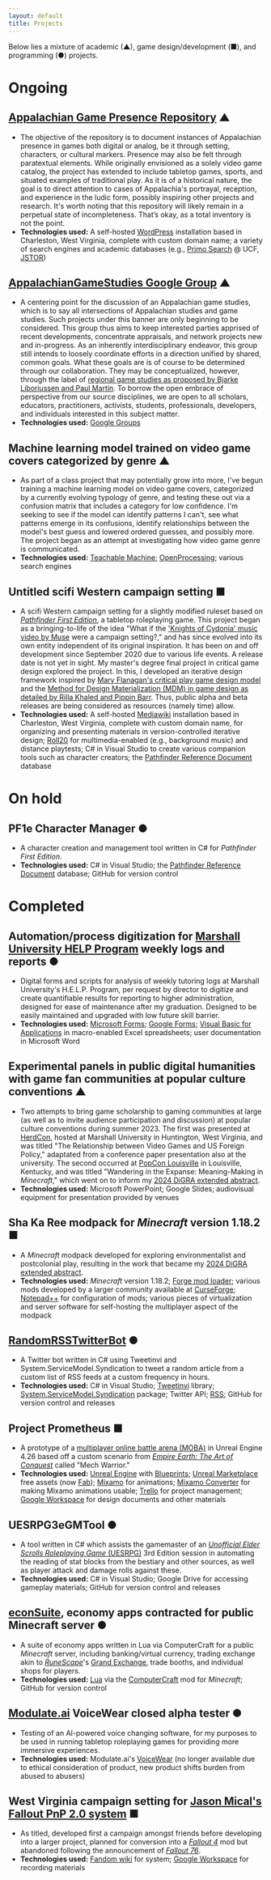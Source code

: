 ```yaml
---
layout: default
title: Projects
---
```


Below lies a mixture of academic (▲), game design/development (■), and programming (●) projects.

# Ongoing
## [Appalachian Game Presence Repository](https://jmlwhittington.com/agpr/) ▲
- The objective of the repository is to document instances of Appalachian presence in games both digital or analog, be it through setting, characters, or cultural markers. Presence may also be felt through paratextual elements. While originally envisioned as a solely video game catalog, the project has extended to include tabletop games, sports, and situated examples of traditional play. As it is of a historical nature, the goal is to direct attention to cases of Appalachia's portrayal, reception, and experience in the ludic form, possibly inspiring other projects and research. It's worth noting that this repository will likely remain in a perpetual state of incompleteness. That’s okay, as a total inventory is not the point.
- **Technologies used:** A self-hosted [WordPress](https://en.wikipedia.org/wiki/WordPress) installation based in Charleston, West Virginia, complete with custom domain name; a variety of search engines and academic databases (e.g., [Primo Search](https://ucf-flvc.primo.exlibrisgroup.com/discovery/search?vid=01FALSC_UCF:UCF) @ UCF, [JSTOR](https://www.jstor.org/))

## [AppalachianGameStudies Google Group](https://groups.google.com/g/appalachian-game-studies/about) ▲
- A centering point for the discussion of an Appalachian game studies, which is to say all intersections of Appalachian studies and game studies. Such projects under this banner are only beginning to be considered. This group thus aims to keep interested parties apprised of recent developments, concentrate appraisals, and network projects new and in-progress. As an inherently interdisciplinary endeavor, this group still intends to loosely coordinate efforts in a direction unified by shared, common goals. What these goals are is of course to be determined through our collaboration. They may be conceptualized, however, through the label of [regional game studies as proposed by Bjarke Liboriussen and Paul Martin](https://gamestudies.org/1601/articles/liboriussen). To borrow the open embrace of perspective from our source disciplines, we are open to all scholars, educators, practitioners, activists, students, professionals, developers, and individuals interested in this subject matter.
- **Technologies used:** [Google Groups](https://en.wikipedia.org/wiki/Google_Groups)

## Machine learning model trained on video game covers categorized by genre ▲
- As part of a class project that may potentially grow into more, I've begun training a machine learning model on video game covers, categorized by a currently evolving typology of genre, and testing these out via a confusion matrix that includes a category for low confidence. I'm seeking to see if the model can identify patterns I can't, see what patterns emerge in its confusions, identify relationships between the model's best guess and lowered ordered guesses, and possibly more. The project began as an attempt at investigating how video game genre is communicated.
- **Technologies used:** [Teachable Machine](https://teachablemachine.withgoogle.com/); [OpenProcessing](https://openprocessing.org/); various search engines

## Untitled scifi Western campaign setting ■
- A scifi Western campaign setting for a slightly modified ruleset based on [*Pathfinder First Edition*](https://en.wikipedia.org/wiki/Pathfinder_Roleplaying_Game), a tabletop roleplaying game. This project began as a bringing-to-life of the idea "What if the ['Knights of Cydonia' music video by Muse](https://www.youtube.com/watch?v=G_sBOsh-vyI) were a campaign setting?," and has since evolved into its own entity independent of its original inspiration. It has been on and off development since September 2020 due to various life events. A release date is not yet in sight. My master's degree final project in critical game design explored the project. In this, I developed an iterative design framework inspired by [Mary Flanagan's critical play game design model](https://mitpress.mit.edu/9780262518659/critical-play/) and the [Method for Design Materialization (MDM) in game design as detailed by Rilla Khaled and Pippin Barr](https://doi.org/10.1162/desi_a_00706). Thus, public alpha and beta releases are being considered as resources (namely time) allow.
- **Technologies used:** A self-hosted [Mediawiki](https://en.wikipedia.org/wiki/MediaWiki) installation based in Charleston, West Virginia, complete with custom domain name, for organizing and presenting materials in version-controlled iterative design; [Roll20](https://roll20.net/) for multimedia-enabled (e.g., background music) and distance playtests; C# in Visual Studio to create various companion tools such as character creators; the [Pathfinder Reference Document](https://legacy.aonprd.com/) database

# On hold
## PF1e Character Manager ●
- A character creation and management tool written in C# for *Pathfinder First Edition*.
- **Technologies used:** C# in Visual Studio; the [Pathfinder Reference Document](https://legacy.aonprd.com/) database; GitHub for version control

# Completed
## Automation/process digitization for [Marshall University HELP Program](https://www.marshall.edu/help/) weekly logs and reports ●
- Digital forms and scripts for analysis of weekly tutoring logs at Marshall University's H.E.L.P. Program, per request by director to digitize and create quantifiable results for reporting to higher administration, designed for ease of maintenance after my graduation. Designed to be easily maintained and upgraded with low future skill barrier.
- **Technologies used:** [Microsoft Forms](https://en.wikipedia.org/wiki/Microsoft_Forms); [Google Forms](https://en.wikipedia.org/wiki/Google_Forms); [Visual Basic for Applications](https://en.wikipedia.org/wiki/Visual_Basic_for_Applications) in macro-enabled Excel spreadsheets; user documentation in Microsoft Word

## Experimental panels in public digital humanities with game fan communities at popular culture conventions ▲
- Two attempts to bring game scholarship to gaming communities at large (as well as to invite audience participation and discussion) at popular culture conventions during summer 2023. The first was presented at [HerdCon](https://www.marshall.edu/herdcon/), hosted at Marshall University in Huntington, West Virginia, and was titled "The Relationship between Video Games and US Foreign Policy," adaptated from a conference paper presentation also at the university. The second occurred at [PopCon Louisville](https://popcon.us/popcon-louisville/) in Louisville, Kentucky, and was titled "Wandering in the Expanse: Meaning-Making in *Minecraft*," which went on to inform my [2024 DiGRA extended abstract](https://dl.digra.org/index.php/dl/article/view/2249).
- **Technologies used:** Microsoft PowerPoint; Google Slides; audiovisual equipment for presentation provided by venues

## Sha Ka Ree modpack for *Minecraft* version 1.18.2 ■
- A *Minecraft* modpack developed for exploring environmentalist and postcolonial play, resulting in the work that became my [2024 DiGRA extended abstract](https://dl.digra.org/index.php/dl/article/view/2249).
- **Technologies used:** *Minecraft* version 1.18.2; [Forge mod loader](https://files.minecraftforge.net/net/minecraftforge/forge/); various mods developed by a larger community available at [CurseForge](https://www.curseforge.com/minecraft); [Notepad++](https://en.wikipedia.org/wiki/Notepad%2B%2B) for configuration of mods; various pieces of virtualization and server software for self-hosting the multiplayer aspect of the modpack

## [RandomRSSTwitterBot](https://github.com/jmlwhittington/RandomRSSTwitterBot) ●
- A Twitter bot written in C# using Tweetinvi and System.ServiceModel.Syndication to tweet a random article from a custom list of RSS feeds at a custom frequency in hours.
- **Technologies used:** C# in Visual Studio; [Tweetinvi](https://github.com/linvi/tweetinvi) library; [System.ServiceModel.Syndication](https://www.nuget.org/packages/System.ServiceModel.Syndication/) package; Twitter API; [RSS](https://en.wikipedia.org/wiki/RSS); GitHub for version control and releases

## Project Prometheus ■
- A prototype of a [multiplayer online battle arena (MOBA)](https://en.wikipedia.org/wiki/Multiplayer_online_battle_arena) in Unreal Engine 4.26 based off a custom scenario from [*Empire Earth: The Art of Conquest*](https://en.wikipedia.org/wiki/Empire_Earth:_The_Art_of_Conquest) called "Mech Warrior."
- **Technologies used:** [Unreal Engine](https://en.wikipedia.org/wiki/Unreal_Engine) with [Blueprints](https://www.unrealengine.com/fr/blog/introduction-to-blueprints); [Unreal Marketplace](https://www.unrealengine.com/marketplace/en-US/) free assets (now [Fab](https://www.fab.com/)); [Mixamo](https://www.mixamo.com/) for animations; [Mixamo Converter](https://terribilisstudio.fr/?section=MC) for making Mixamo animations usable; [Trello](https://en.wikipedia.org/wiki/Trello) for project management; [Google Workspace](https://en.wikipedia.org/wiki/Google_Workspace) for design documents and other materials

## UESRPG3eGMTool ●
- A tool written in C# which assists the gamemaster of an [*Unofficial Elder Scrolls Roleplaying Game* (UESRPG)](https://uestrpg.com/) 3rd Edition session in automating the reading of stat blocks from the bestiary and other sources, as well as player attack and damage rolls against these.
- **Technologies used:** C# in Visual Studio; Google Drive for accessing gameplay materials; GitHub for version control and releases

## [econSuite](https://github.com/jmlwhittington/econSuite), economy apps contracted for public Minecraft server ●
- A suite of economy apps written in Lua via ComputerCraft for a public *Minecraft* server, including banking/virtual currency, trading exchange akin to [*RuneScape*](https://en.wikipedia.org/wiki/Old_School_RuneScape)'s [Grand Exchange](https://oldschool.runescape.wiki/w/Grand_Exchange), trade booths, and individual shops for players.
- **Technologies used:** [Lua](https://en.wikipedia.org/wiki/Lua_(programming_language)) via the [ComputerCraft](https://computercraft.cc/) mod for *Minecraft*; GitHub for version control

## [Modulate.ai](https://www.modulate.ai/) VoiceWear closed alpha tester ●
- Testing of an AI-powered voice changing software, for my purposes to be used in running tabletop roleplaying games for providing more immersive experiences.
- **Technologies used:** Modulate.ai's [VoiceWear](https://www.modulate.ai/blog/voicewear-individual-identity) (no longer available due to ethical consideration of product, new product shifts burden from abused to abusers)

##  West Virginia campaign setting for [Jason Mical's Fallout PnP 2.0 system](https://falloutpnp.fandom.com/wiki/Jason_Mical%27s_Pen_and_Paper_2.0) ■
- As titled, developed first a campaign amongst friends before developing into a larger project, planned for conversion into a [*Fallout 4*](https://en.wikipedia.org/wiki/Fallout_4) mod but abandoned following the announcement of [*Fallout 76*](https://en.wikipedia.org/wiki/Fallout_76).
- **Technologies used:** [Fandom wiki](https://en.wikipedia.org/wiki/Fandom_(website)) for system; [Google Workspace](https://en.wikipedia.org/wiki/Google_Workspace) for recording materials
